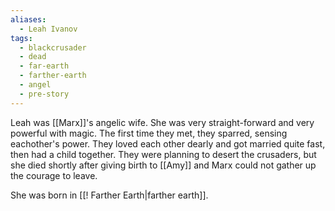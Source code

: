 ```yaml
---
aliases:
  - Leah Ivanov
tags:
  - blackcrusader
  - dead
  - far-earth
  - farther-earth
  - angel
  - pre-story
---
```

Leah was [[Marx]]'s angelic wife. She was very straight-forward and very powerful with magic. The first time they met, they sparred, sensing eachother's power. They loved each other dearly and got married quite fast, then had a child together. They were planning to desert the crusaders, but she died shortly after giving birth to [[Amy]] and Marx could not gather up the courage to leave.

She was born in [[! Farther Earth|farther earth]].